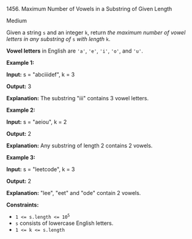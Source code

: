 1456\. Maximum Number of Vowels in a Substring of Given Length

Medium

Given a string `s` and an integer `k`, return _the maximum number of vowel letters in any substring of_ `s` _with length_ `k`.

**Vowel letters** in English are `'a'`, `'e'`, `'i'`, `'o'`, and `'u'`.

**Example 1:**

**Input:** s = "abciiidef", k = 3

**Output:** 3

**Explanation:** The substring "iii" contains 3 vowel letters.

**Example 2:**

**Input:** s = "aeiou", k = 2

**Output:** 2

**Explanation:** Any substring of length 2 contains 2 vowels.

**Example 3:**

**Input:** s = "leetcode", k = 3

**Output:** 2

**Explanation:** "lee", "eet" and "ode" contain 2 vowels.

**Constraints:**

*   <code>1 <= s.length <= 10<sup>5</sup></code>
*   `s` consists of lowercase English letters.
*   `1 <= k <= s.length`